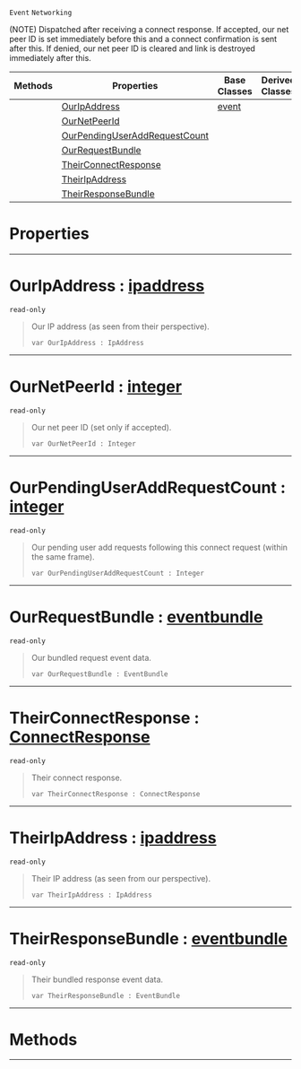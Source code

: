  `Event` `Networking`



(NOTE) Dispatched after receiving a connect response. If accepted, our net peer ID is set immediately before this and a connect confirmation is sent after this. If denied, our net peer ID is cleared and link is destroyed immediately after this.

|Methods|Properties|Base Classes|Derived Classes|
|---|---|---|---|
| |[OurIpAddress](netpeerreceivedconnectresponse.md#ouripaddress-zilch-engine)|[event](event.md)| |
| |[OurNetPeerId](netpeerreceivedconnectresponse.md#ournetpeerid-zilch-engine)| | |
| |[OurPendingUserAddRequestCount](netpeerreceivedconnectresponse.md#ourpendinguseraddrequest)| | |
| |[OurRequestBundle](netpeerreceivedconnectresponse.md#ourrequestbundle-zilch-en)| | |
| |[TheirConnectResponse](netpeerreceivedconnectresponse.md#theirconnectresponse-zer)| | |
| |[TheirIpAddress](netpeerreceivedconnectresponse.md#theiripaddress-zilch-engi)| | |
| |[TheirResponseBundle](netpeerreceivedconnectresponse.md#theirresponsebundle-zero)| | |


 #  Properties


---  
 #  OurIpAddress : [ipaddress](ipaddress.md)

 `read-only`

> Our IP address (as seen from their perspective).
> ```TS:Nada
> var OurIpAddress : IpAddress


---  
 #  OurNetPeerId : [integer](../nada_base_types/integer.md)

 `read-only`

> Our net peer ID (set only if accepted).
> ```TS:Nada
> var OurNetPeerId : Integer


---  
 #  OurPendingUserAddRequestCount : [integer](../nada_base_types/integer.md)

 `read-only`

> Our pending user add requests following this connect request (within the same frame).
> ```TS:Nada
> var OurPendingUserAddRequestCount : Integer


---  
 #  OurRequestBundle : [eventbundle](eventbundle.md)

 `read-only`

> Our bundled request event data.
> ```TS:Nada
> var OurRequestBundle : EventBundle


---  
 #  TheirConnectResponse : [ConnectResponse](../enum_reference.md#connectresponse)

 `read-only`

> Their connect response.
> ```TS:Nada
> var TheirConnectResponse : ConnectResponse


---  
 #  TheirIpAddress : [ipaddress](ipaddress.md)

 `read-only`

> Their IP address (as seen from our perspective).
> ```TS:Nada
> var TheirIpAddress : IpAddress


---  
 #  TheirResponseBundle : [eventbundle](eventbundle.md)

 `read-only`

> Their bundled response event data.
> ```TS:Nada
> var TheirResponseBundle : EventBundle


---  
 #  Methods


---  
 

 